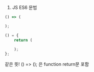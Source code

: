1. JS ES6 문법

```javascript
() => (

);
```

```javascript
() = {
    return (

    );
};
```

같은 뜻! () => (); 은 function return문 포함
